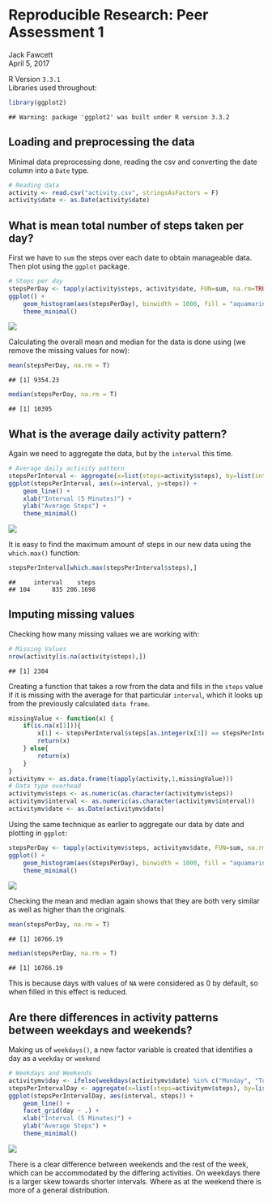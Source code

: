 # Reproducible Research: Peer Assessment 1
Jack Fawcett  
April 5, 2017  

R Version `3.3.1`  
Libraries used throughout:

```r
library(ggplot2)
```

```
## Warning: package 'ggplot2' was built under R version 3.3.2
```


## Loading and preprocessing the data
Minimal data preprocessing done, reading the csv and converting the date column into a `Date` type.

```r
# Reading data
activity <- read.csv("activity.csv", stringsAsFactors = F)
activity$date <- as.Date(activity$date)
```

## What is mean total number of steps taken per day?
First we have to `sum` the steps over each date to obtain manageable data. Then plot using the `ggplot` package.

```r
# Steps per day
stepsPerDay <- tapply(activity$steps, activity$date, FUN=sum, na.rm=TRUE)
ggplot() + 
    geom_histogram(aes(stepsPerDay), binwidth = 1000, fill = "aquamarine3", color = "black") + 
    theme_minimal()
```

![](PA1_template_files/figure-html/unnamed-chunk-3-1.png)<!-- -->
  
  
Calculating the overall mean and median for the data is done using (we remove the missing values for now):

```r
mean(stepsPerDay, na.rm = T)
```

```
## [1] 9354.23
```

```r
median(stepsPerDay, na.rm = T)
```

```
## [1] 10395
```

## What is the average daily activity pattern?
Again we need to aggregate the data, but by the `interval` this time.

```r
# Average daily activity pattern
stepsPerInterval <- aggregate(x=list(steps=activity$steps), by=list(interval=activity$interval), FUN=mean, na.rm=TRUE)
ggplot(stepsPerInterval, aes(x=interval, y=steps)) +
    geom_line() +
    xlab("Interval (5 Minutes)") +
    ylab("Average Steps") +
    theme_minimal()
```

![](PA1_template_files/figure-html/unnamed-chunk-5-1.png)<!-- -->
  
  
It is easy to find the maximum amount of steps in our new data using the `which.max()` function:

```r
stepsPerInterval[which.max(stepsPerInterval$steps),]
```

```
##     interval    steps
## 104      835 206.1698
```

## Imputing missing values
Checking how many missing values we are working with:

```r
# Missing Values
nrow(activity[is.na(activity$steps),])
```

```
## [1] 2304
```
Creating a function that takes a row from the data and fills in the `steps` value if it is missing with the average for that particular `interval`, which it looks up from the previously calculated `data frame`.

```r
missingValue <- function(x) {
    if(is.na(x[1])){
        x[1] <- stepsPerInterval$steps[as.integer(x[3]) == stepsPerInterval$interval]
        return(x)
    } else{
        return(x)
    }
}
activitymv <- as.data.frame(t(apply(activity,1,missingValue)))
# Data type overhead
activitymv$steps <- as.numeric(as.character(activitymv$steps))
activitymv$interval <- as.numeric(as.character(activitymv$interval))
activitymv$date <- as.Date(activitymv$date)
```

Using the same technique as earlier to aggregate our data by date and plotting in `ggplot`:

```r
stepsPerDay <- tapply(activitymv$steps, activitymv$date, FUN=sum, na.rm=TRUE)
ggplot() + 
    geom_histogram(aes(stepsPerDay), binwidth = 1000, fill = "aquamarine3", color = "black") + 
    theme_minimal()
```

![](PA1_template_files/figure-html/unnamed-chunk-9-1.png)<!-- -->
  
  
Checking the mean and median again shows that they are both very similar as well as higher than the originals. 

```r
mean(stepsPerDay, na.rm = T)
```

```
## [1] 10766.19
```

```r
median(stepsPerDay, na.rm = T)
```

```
## [1] 10766.19
```
This is because days with values of `NA` were considered as 0 by default, so when filled in this effect is reduced.
## Are there differences in activity patterns between weekdays and weekends?
Making us of `weekdays()`, a new factor variable is created that identifies a day as a `weekday` or `weekend`

```r
# Weekdays and Weekends
activitymv$day <- ifelse(weekdays(activitymv$date) %in% c("Monday", "Tuesday", "Wednesday", "Thursday", "Friday"), "weekday", "weekend")
stepsPerIntervalDay <- aggregate(x=list(steps=activitymv$steps), by=list(interval=activitymv$interval, day=activitymv$day), FUN=mean, na.rm=TRUE)
ggplot(stepsPerIntervalDay, aes(interval, steps)) + 
    geom_line() + 
    facet_grid(day ~ .) +
    xlab("Interval (5 Minutes)") +
    ylab("Average Steps") +
    theme_minimal()
```

![](PA1_template_files/figure-html/unnamed-chunk-11-1.png)<!-- -->
  
  
There is a clear difference between weekends and the rest of the week, which can be accommodated by the differing activities. On weekdays there is a larger skew towards shorter intervals. Where as at the weekend there is more of a general distribution.
